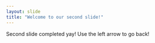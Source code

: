 ```yaml
---
layout: slide
title: "Welcome to our second slide!"
---
```

Second slide completed yay!
Use the left arrow to go back!
